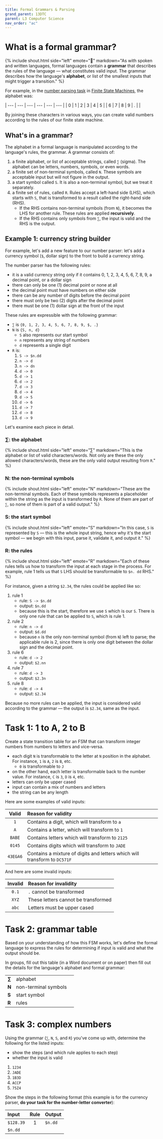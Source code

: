 ```yaml
---
title: Formal Grammars & Parsing
grand_parent: 13DTC
parent: L3 Computer Science
nav_order: "ac"
---
```


# What is a formal grammar?

{% include shout.html side="left" emote="📓" markdown="As with spoken and written languages, formal languages contain a **grammar** that describes the rules of the language — what constitutes valid input. The grammar describes how the language's **alphabet**, or list of the smallest inputs that might trigger a transition." %}

For example, in the [number parsing task](fl_fsm#task-2) in [Finite State Machines](fl_fsm), the alphabet was:

| --- | --- | --- | --- | --- | --- |
| 0 | 1 | 2 | 3 | 4 | 5 |
| 6 | 7 | 8 | 9 | . |   |

By joining these characters in various ways, you can create valid numbers according to the rules of our finite state machine.

## What's in a grammar?

The alphabet in a formal language is manipulated according to the language's rules, the grammar. A grammar consists of:

1. a finite alphabet, or list of acceptable strings, called ``∑`` (sigma). The alphabet can be letters, numbers, symbols, or even words.
2. a finite set of non-terminal symbols, called ``N``. These symbols are acceptable input but will not figure in the output.
3. a start symbol called ``S``. It is also a non-terminal symbol, but we treat it separately.
4. a finite set of rules, called ``R``.  Rules accept a left-hand side (LHS), which starts with ``S``, that is transformed to a result called the right-hand side (RHS).
    - If the RHS contains non-terminal symbols (from ``N``), it becomes the LHS for another rule. These rules are applied **recursively**.
    - If the RHS contains only symbols from ``∑``, the input is valid and the RHS is the output.

## Example 1: currency string builder

For example, let's add a new feature to our number parser: let's add a currency symbol (``$``, dollar sign) to the front to build a currency string.

The number parser has the following rules:

- it is a valid currency string only if it contains 0, 1, 2, 3, 4, 5, 6, 7, 8, 9, a decimal point, or a dollar sign
- there can only be one (1) decimal point or none at all
- the decimal point must have numbers on either side
- there can be any number of digits before the decimal point
- there must only be two (2) digits after the decimal point
- there must be one (1) dollar sign at the front of the input

These rules are expressible with the following grammar:

- ``∑`` is ``{0, 1, 2, 3, 4, 5, 6, 7, 8, 9, $, .}``
- ``N`` is ``{S, n, d}``
  - ``S`` also represents our start symbol
  - ``n`` represents any string of numbers
  - ``d`` represents a single digit
- ``R`` is:
    1. ``S -> $n.dd``
    2. ``n -> d``
    3. ``n -> dn``
    4. ``d -> 0``
    5. ``d -> 1``
    6. ``d -> 2``
    7. ``d -> 3``
    8. ``d -> 4``
    9. ``d -> 5``
    10. ``d -> 6``
    11. ``d -> 7``
    12. ``d -> 8``
    13. ``d -> 9``

Let's examine each piece in detail.

### ∑: the alphabet

{% include shout.html side="left" emote="∑" markdown="This is the alphabet or list of valid characters/words. Not only are these the only allowed characters/words, these are the only valid output resulting from ``R``." %}

### N: the non-terminal symbols

{% include shout.html side="left" emote="N" markdown="These are the non-terminal symbols. Each of these symbols represents a placeholder within the string as the input is transformed by ``R``. None of them are part of ``∑``, so none of them is part of a valid output." %}

### S: the start symbol

{% include shout.html side="left" emote="S" markdown="In this case, ``S`` is represented by ``S`` — this is the whole input string, hence why it's the start symbol — we begin with this input, parse it, validate it, and output it." %}

### R: the rules

{% include shout.html side="left" emote="R" markdown="Each of these rules tells us how to transform the input at each stage in the process. For example, rule 1 tells us that ``S`` LHS should be transformable to ``$n. dd`` RHS." %}

For instance, given a string ``$2.34``, the rules could be applied like so:

1. rule 1
    - rule: ``S -> $n.dd``
    - output: ``$n.dd``
    - because this is the start, therefore we use ``S`` which is our ``S``. There is only one rule that can be applied to ``S``, which is rule 1.
2. rule 2
    - rule: ``n -> d``
    - output: ``$d.dd``
    - because ``n`` is the only non-terminal symbol (from ``N``) left to parse; the applicable rule is 2, since there is only one digit between the dollar sign and the decimal point.
3. rule 6 
    - rule: ``d -> 2``
    - output: ``$2.nn``
4. rule 7
    - rule: ``d -> 3``
    - output: ``$2.3n``
5. rule 8
    - rule: ``d -> 4``
    - output: ``$2.34``

Because no more rules can be applied, the input is considered valid according to the grammar — the output is ``$2.34``, same as the input.

# Task 1: 1 to A, 2 to B

Create a state transition table for an FSM that can transform integer numbers from numbers to letters and vice-versa.

- each digit ``N`` is transformable to the letter at ``N`` position in the alphabet. For instance, ``1`` is ``A``, ``2`` is ``B``, etc.
  - ``0`` is transformable to ``J``
- on the other hand, each letter is transformable back to the number value. For instance, ``C`` is ``3``, ``D`` is ``4``, etc.
- letters can only be upper cased
- input can contain a mix of numbers and letters
- the string can be any length

Here are some examples of valid inputs:

| Valid | Reason for validity |
| :-: | :-- |
| ``1`` | Contains a digit, which will transform to ``a`` |
| ``A`` | Contains a letter, which will transform to ``1`` |
| ``BABE`` | Contains letters which will transform to ``2125`` |
| ``0145`` | Contains digits which will transform to ``JADE`` |
| ``43EGA6`` | Contains a mixture of digits and letters which will transform to ``DC571F`` |

And here are some invalid inputs:

| Invalid | Reason for invalidity |
| :-: | :-- |
| ``0.1`` | ``.`` cannot be transformed |
| ``XYZ`` | These letters cannot be transformed |
| ``abc`` | Letters must be upper cased |

# Task 2: grammar table

Based on your understanding of how this FSM works, let's define the formal language to express the rules for determining if input is valid and what the output should be.

In groups, fill out this table (in a Word document or on paper) then fill out the details for the language's alphabet and formal grammar:

| | | |
| :-- | :-- | --: |
| **∑** | alphabet | |
| **N** | non-terminal symbols | |
| **S** | start symbol | |
| **R** | rules | |

# Task 3: complex numbers

Using the grammar (``∑``, ``N``, ``S``, and ``R``) you've come up with, determine the following for the listed inputs:

- show the steps (and which rule applies to each step)
- whether the input is valid

1. `1234`
2. `JADE`
3. `1B3D`
4. `ACCP`
5. `75Z4`

Show the steps in the following format (this example is for the currency parser, **do your task for the number-letter converter**):

| Input | Rule | Output |
| :-- | :-: | :-- |
| `$128.39` | 1 | `$n.dd` |
| `$n.dd` | | |